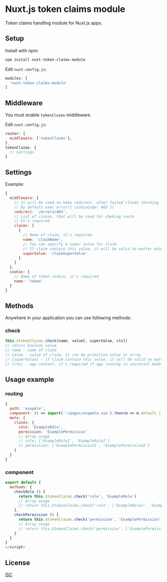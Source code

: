 # Nuxt.js token claims module

Token claims handling module for Nuxt.js apps.

## Setup

Install with npm:
```bash
npm install nuxt-token-claims-module
```

Edit `nuxt.config.js`:
```js
modules: [
  'nuxt-token-claims-module'
]
```

## Middleware

You must enable `tokenClaims` middleware. 

Edit `nuxt.config.js`:
```js
router: {
  middleware: ['tokenClaims'],
},
tokenClaims: {
  // Settings
}
```

## Settings

Example:
```js
{
  middleware: {
    // It will be used to make redirect, after failed claims checking
    // By default exec error({ statusCode: 403 })
    redirect: '/errors/403',
    // List of claims, that will be used for cheking route
    // It's required
    claims: [
      {
        // Name of claim, it's required
        name: 'claimName',
        // You can specify a super value for claim
        // If claim contain this value, it will be valid no matter what
        superValue: 'claimSuperValue'
      }
    ]
  },
  cookie: {
    // Name of token cookie, it's required
    name: 'token'
  }
}
```

## Methods

Anywhere in your application you can use following methods:

### check

```js
this.$tokenClaims.check(name, value[, superValue, ctx])
// return boolean value
// name - name of claim
// value - value of claim, it can be primitive value or array
// [superValue] - if claim contain this value, it will be valid no matter what
// [ctx] - app context, it's required if app running in universal mode
```

## Usage example

### routing

```js
{
  path: 'exapmle',
  component: () => import('~/pages/exapmle.vue').then(m => m.default || m),
  meta: {
    claims: {
      role: 'ExampleRole',
      permission: 'ExamplePermission'
      // Array usage
      // role: ['ExampleRole1', 'ExampleRole2']
      // permission: ['ExamplePermission1', 'ExamplePermission2']
    }
  }
}
```

### component

```js
export default {
  methods: {
    checkRole () {
      return this.$tokenClaims.check('role', 'ExampleRole')
      // Array usage
      // return this.$tokenClaims.check('role', ['ExampleRole1', 'ExampleRole2']) - 
    },
    checkPermission () {
      return this.$tokenClaims.check('permission', 'ExamplePermission')
      // Array usage
      // return this.$tokenClaims.check('permission', ['ExamplePermission2', 'ExamplePermission2'])
    }
  }
}
</script>
```

## License

[ISC](https://opensource.org/licenses/ISC)
